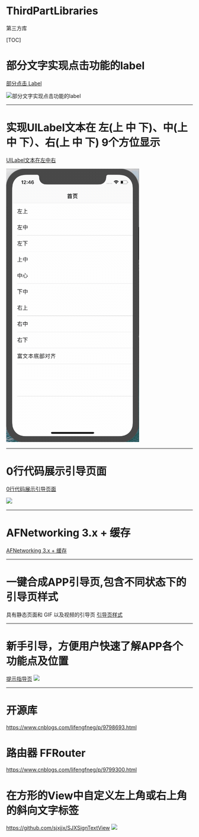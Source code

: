 # ThirdPartLibraries
第三方库

[TOC]




# 部分文字实现点击功能的label
[部分点击 Label](https://github.com/shabake/GHAttributesLabelDemo)

![部分文字实现点击功能的label](https://camo.githubusercontent.com/4f70b8646527caee65d2eec1d1411b1b8f9e5a27/68747470733a2f2f75706c6f61642d696d616765732e6a69616e7368752e696f2f75706c6f61645f696d616765732f313431393033352d363561653965663962623264393533632e6769663f696d6167654d6f6772322f6175746f2d6f7269656e742f7374726970)


***********************


# 实现UILabel文本在 左(上 中 下)、中(上 中 下）、右(上 中 下) 9个方位显示
[UILabel文本在左中右](https://github.com/ArchLL/HGOrientationLabel)

![](https://github.com/ArchLL/ARUILabelTextAlign/raw/master/show.gif)



***********************



# 0行代码展示引导页面
[0行代码展示引导页面](https://github.com/dennishappy/KSGuidView)

![](https://github.com/dennishappy/KSGuidView/blob/master/Untitled.gif?raw=true)



***********************



# AFNetworking 3.x + 缓存
[AFNetworking 3.x + 缓存](https://github.com/Suzhibin/ZBNetworking)


***********************




# 一键合成APP引导页,包含不同状态下的引导页样式
具有静态页面和 GIF 以及视频的引导页
[引导页样式](https://github.com/dingding3w/DHGuidePageHUD)

***********************


# 新手引导，方便用户快速了解APP各个功能点及位置 
[提示指导页](https://github.com/Joyce-X/JJLeader)
![](https://github.com/Joyce-X/JJLeader/raw/master/JJLeader/send.gif?raw=true)


***********************

# 开源库
https://www.cnblogs.com/lifengfneg/p/9798693.html


# 路由器 FFRouter
https://www.cnblogs.com/lifengfneg/p/9799300.html


# 在方形的View中自定义左上角或右上角的斜向文字标签
https://github.com/sjxjjx/SJXSignTextView
![](https://camo.githubusercontent.com/25d2ea3df86a04b30627663a8b616236c8785b3e/687474703a2f2f6d2e717069632e636e2f7073623f2f5631314174446a65304e6b7a67642f544c7566346b65722e4974554b7355536865474747556145455657496d675239436a586c7a77627a4f6e6f212f622f644c5941414141414141414126626f3d71674c414251414141414144423038212672663d7669657765725f34)
















